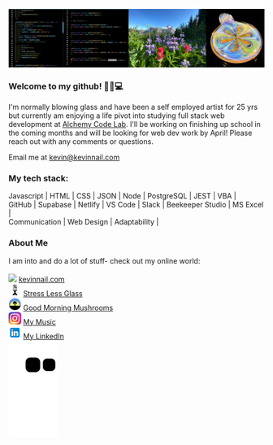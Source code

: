 ![banner](banner.png)

### Welcome to my github! 👋😎💻

I'm normally blowing glass and have been a self employed artist for 25 yrs but currently am enjoying a life pivot into studying full stack web development at [Alchemy Code Lab](https://www.alchemycodelab.com/). I'll be working on finishing up school in the coming months and will be looking for web dev work by April! Please reach out with any comments or questions.

Email me at kevin@kevinnail.com

### My tech stack:

Javascript | HTML | CSS | JSON | Node | PostgreSQL | JEST | VBA | <br />
GitHub | Supabase | Netlify | VS Code | Slack | Beekeeper Studio | MS Excel |<br />
Communication | Web Design | Adaptability |

### About Me

I am into and do a lot of stuff- check out my online world:<br><br>
<img src="ico2.ico" width="25px"/> [kevinnail.com](https://www.kevinnail.com/) <br>
<img src="slg.jpg" width="25px"/> [Stress Less Glass](https://www.instagram.com/stresslessglass/) <br>
<img src="gm.jpg" width="25px"/> [ Good Morning Mushrooms](https://www.instagram.com/good_morning_mushrooms/)<br>
<img src="ig.png" width="25px"/> [My Music](https://www.instagram.com/kevinnail_music/)<br>
<img src="li.png" width="25px"/> [My LinkedIn](https://www.linkedin.com/in/kevinnail/) <br>
![Snake animation](https://github.com/kevinnail/kevinnail/blob/output/github-contribution-grid-snake.svg)

